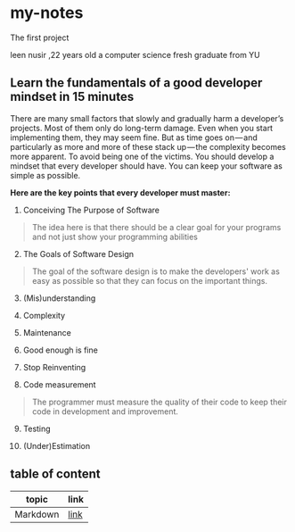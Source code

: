 # my-notes
The first project

leen nusir ,22 years old 
a computer science fresh graduate from YU 


## Learn the fundamentals of a good developer mindset in 15 minutes
There are many small factors that slowly and gradually harm a developer’s projects. Most of them only do long-term damage. 
Even when you start implementing them, they may seem fine. But as time goes on — and particularly as more and more of these stack up — the complexity becomes more apparent.
To avoid being one of the victims. You should develop a mindset that every developer should have.
You can keep your software as simple as possible.

**Here are the key points that every developer must master:**

1.  Conceiving The Purpose of Software

>The idea here is that there should be a clear goal for your programs and not just show your programming abilities

2. The Goals of Software Design

> The goal of the software design is to make the developers' work as easy as possible so that they can focus on the important things.

3. (Mis)understanding

4. Complexity

5. Maintenance

6. Good enough is fine

7. Stop Reinventing

8. Code measurement

>The programmer must measure the quality of their code to keep their code in development and improvement.

9. Testing

10. (Under)Estimation


## table of content 
 |  topic | link  |
|---|---|
|  Markdown | [link](./topics/markDown.md)  |

